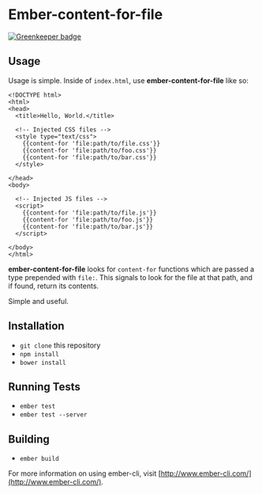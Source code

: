 # Ember-content-for-file

[![Greenkeeper badge](https://badges.greenkeeper.io/dollarshaveclub/ember-content-for-file.svg)](https://greenkeeper.io/)

## Usage

Usage is simple. Inside of `index.html`, use __ember-content-for-file__ like so:

```html+jinja
<!DOCTYPE html>
<html>
<head>
  <title>Hello, World.</title>

  <!-- Injected CSS files -->
  <style type="text/css">
    {{content-for 'file:path/to/file.css'}}
    {{content-for 'file:path/to/foo.css'}}
    {{content-for 'file:path/to/bar.css'}}
  </style>

</head>
<body>

  <!-- Injected JS files -->
  <script>
    {{content-for 'file:path/to/file.js'}}
    {{content-for 'file:path/to/foo.js'}}
    {{content-for 'file:path/to/bar.js'}}
  </script>

</body>
</html>
```

__ember-content-for-file__ looks for `content-for` functions which are passed a type prepended with `file:`. This signals to look for the file at that path, and if found, return its contents.

Simple and useful.

## Installation

* `git clone` this repository
* `npm install`
* `bower install`

## Running Tests

* `ember test`
* `ember test --server`

## Building

* `ember build`

For more information on using ember-cli, visit [http://www.ember-cli.com/](http://www.ember-cli.com/).
